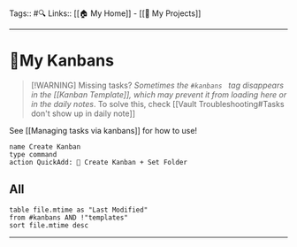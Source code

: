 Tags:: #🔍
Links:: [[🏠 My Home]] - [[🚧 My Projects]]
___
# 📌My Kanbans

> [!WARNING] Missing tasks?
> *Sometimes the `#kanbans ` tag disappears in the [[Kanban Template]], which may prevent it from loading here or in the daily notes*.
> To solve this, check [[Vault Troubleshooting#Tasks don't show up in daily note]]

See [[Managing tasks via kanbans]] for how to use!

```button
name Create Kanban
type command
action QuickAdd: 📌 Create Kanban + Set Folder
```
## All
```dataview
table file.mtime as "Last Modified"
from #kanbans AND !"templates"
sort file.mtime desc
```
___